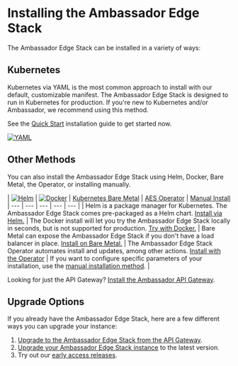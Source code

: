 # Installing the Ambassador Edge Stack

The Ambassador Edge Stack can be installed in a variety of ways:

## Kubernetes

Kubernetes via YAML is the most common approach to install with our default, customizable manifest. The Ambassador Edge Stack is designed to run in Kubernetes for production. If you're new to Kubernetes and/or Ambassador, we recommend using this method.

See the [Quick Start](../../user-guide/getting-started) installation guide to get started now.

[![YAML](../../doc-images/kubernetes.png)](../../user-guide/getting-started)

## Other Methods

You can also install the Ambassador Edge Stack using Helm, Docker, Bare Metal,
the Operator, or installing manually.

| [![Helm](../../doc-images/helm.png)](../../user-guide/helm) |
[![Docker](../../doc-images/docker.png)](../../about/quickstart) | [Kubernetes
Bare Metal](../../user-guide/bare-metal) | [AES Operator](/user-guide/aes-operator) | [Manual Install](/user-guide/manual-install)
| --- | --- | --- | --- | --- |
| Helm is a package manager for Kubernetes. The Ambassador Edge Stack comes
pre-packaged as a Helm chart. [Install via Helm.](../../user-guide/helm) | The
Docker install will let you try the Ambassador Edge Stack locally in seconds,
but is not supported for production. [Try with Docker.](../../about/quickstart)
| Bare Metal can expose the Ambassador Edge Stack if you don't have a load
balancer in place. [Install on Bare Metal.](../../user-guide/bare-metal) | The
Ambassador Edge Stack Operator automates install and updates, among other
actions. [Install with the Operator](/user-guide/aes-operator) | If you want to
configure specific parameters of your installation, use the [manual installation
method](/user-guide/manual-install). |

Looking for just the API Gateway? [Install the Ambassador API Gateway](../../user-guide/install-ambassador-oss).

## Upgrade Options

If you already have the Ambassador Edge Stack, here are a few different ways you can upgrade your instance:

1. [Upgrade to the Ambassador Edge Stack from the API Gateway](../../user-guide/upgrade-to-edge-stack).
2. [Upgrade your Ambassador Edge Stack instance](../../reference/upgrading) to the latest version.
3. Try out our [early access releases](../../user-guide/early-access).
